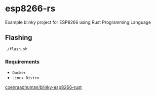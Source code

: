 # esp8266-rs
Example blinky project for ESP8266 using Rust Programming Language

## Flashing
```sh
./flash.sh
```

### Requirements
- `Docker`
- `Linux Distro`

[coenraadhuman/blinky-esp8266-rust](https://github.com/coenraadhuman/blinky-esp8266-rust)
